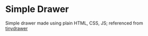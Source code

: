 # Simple Drawer
Simple drawer made using plain HTML, CSS, JS; referenced from [tinydrawer](https://github.com/jenstornell/tinyDrawer.js)
